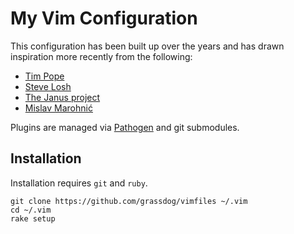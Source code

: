 # My Vim Configuration

This configuration has been built up over the years and has drawn inspiration more recently from the following:

* [Tim Pope](https://github.com/tpope)
* [Steve Losh](https://bitbucket.org/sjl/dotfiles/src/tip/vim/)
* [The Janus project](https://github.com/carlhuda/janus)
* [Mislav Marohnić](https://github.com/mislav/vimfiles)

Plugins are managed via [Pathogen](https://github.com/tpope/vim-pathogen) and git submodules.

## Installation

Installation requires `git` and `ruby`.

    git clone https://github.com/grassdog/vimfiles ~/.vim
    cd ~/.vim
    rake setup

